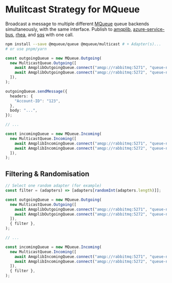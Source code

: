 # Mulitcast Strategy for MQueue

Broadcast a message to multiple different
[MQueue](https://github.com/domwebber/mqueue/blob/main/packages/queue/README.md)
queue backends simultaneously, with the same interface. Publish to
[amqplib](/packages/adapters/amqplib/README.md),
[azure-service-bus](/packages/adapters/azure-service-bus/README.md),
[rhea](/packages/adapters/rhea/README.md), and
[sqs](/packages/adapters/sqs/README.md) with one call.

```bash
npm install --save @mqueue/queue @mqueue/multicast # + Adapter(s)...
# or use pnpm/yarn
```

```ts
const outgoingQueue = new MQueue.Outgoing(
  new MulticastQueue.Outgoing([
    await AmqplibOutgoingQueue.connect("amqp://rabbitmq:5271", "queue-name"),
    await AmqplibOutgoingQueue.connect("amqp://rabbitmq:5272", "queue-name2"),
  ]),
);

outgoingQueue.sendMessage({
  headers: {
    "Account-ID": "123",
  },
  body: "...",
});

// ...

const incomingQueue = new MQueue.Incoming(
  new MulticastQueue.Incoming([
    await AmqplibIncomingQueue.connect("amqp://rabbitmq:5271", "queue-name"),
    await AmqplibIncomingQueue.connect("amqp://rabbitmq:5272", "queue-name2"),
  ]),
);
```

## Filtering & Randomisation

```ts
// Select one random adapter (for example)
const filter = (adapters) => [adapters[randomInt(adapters.length)]];

const outgoingQueue = new MQueue.Outgoing(
  new MulticastQueue.Outgoing([
    await AmqplibOutgoingQueue.connect("amqp://rabbitmq:5271", "queue-name"),
    await AmqplibOutgoingQueue.connect("amqp://rabbitmq:5272", "queue-name2"),
  ]),
  { filter },
);

// ...

const incomingQueue = new MQueue.Incoming(
  new MulticastQueue.Incoming([
    await AmqplibIncomingQueue.connect("amqp://rabbitmq:5271", "queue-name"),
    await AmqplibIncomingQueue.connect("amqp://rabbitmq:5272", "queue-name2"),
  ]),
  { filter },
);
```
